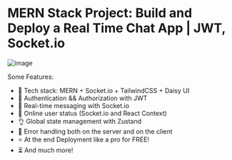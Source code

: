 # MERN Stack Project: Build and Deploy a Real Time Chat App | JWT, Socket.io

![image](https://github.com/GkkyShab/chatapp-using-MERN/assets/92249858/19b258c8-af57-414a-8bac-e883a0d1c523)

Some Features:

-   🌟 Tech stack: MERN + Socket.io + TailwindCSS + Daisy UI
-   🎃 Authentication && Authorization with JWT
-   👾 Real-time messaging with Socket.io
-   🚀 Online user status (Socket.io and React Context)
-   👌 Global state management with Zustand
-   🐞 Error handling both on the server and on the client
-   ⭐ At the end Deployment like a pro for FREE!
-   ⏳ And much more!


